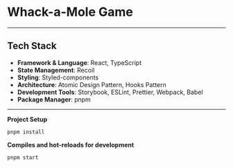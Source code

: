 # Whack-a-Mole Game


---
##  Tech Stack

- **Framework & Language**: React, TypeScript
- **State Management**: Recoil
- **Styling**: Styled-components
- **Architecture**: Atomic Design Pattern, Hooks Pattern
- **Development Tools**: Storybook, ESLint, Prettier, Webpack, Babel
- **Package Manager**: pnpm

---
**Project Setup**

```
pnpm install
```

**Compiles and hot-reloads for development**

```
pnpm start
```
